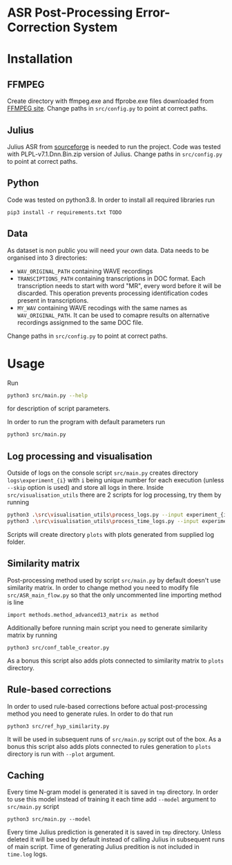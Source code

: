 # ASR Post-Processing Error-Correction System

# Installation

## FFMPEG

Create directory with ffmpeg.exe and ffprobe.exe files downloaded from 
[FFMPEG site](https://www.ffmpeg.org/download.html). Change paths in 
`src/config.py` to point at correct paths.

## Julius

Julius ASR from 
[sourceforge](https://sourceforge.net/projects/juliusmodels/files/) is 
needed to run the project. Code was tested with PLPL-v7.1.Dnn.Bin.zip 
version of Julius. Change paths in `src/config.py` to point at correct 
paths.

## Python

Code was tested on python3.8. In order to install all required 
libraries run
```
pip3 install -r requirements.txt TODO
```

## Data

As dataset is non public you will need your own data. Data needs to be 
organised into 3 directories:
- `WAV_ORIGINAL_PATH` containing WAVE recordings
- `TRANSCIPTIONS_PATH` containing transcriptions in DOC format. Each 
transcription needs to start with word "MR", every word before it will 
be discarded. This operation prevents processing identification codes 
present in transcriptions.
- `MY_WAV` containing WAVE recodings with the same names as 
`WAV_ORIGINAL_PATH`. It can be used to comapre results on alternative 
recordings assignmed to the same DOC file.

Change paths in `src/config.py` to point at correct paths.

# Usage

Run
``` sh
python3 src/main.py --help
```
for description of script parameters.

In order to run the program with default parameters run
``` sh
python3 src/main.py
```

## Log processing and visualisation

Outside of logs on the console script `src/main.py` creates directory 
`logs\experiment_{i}` with `i` being unique number for each execution 
(unless `--skip` option is used) and store all logs in there. Inside 
`src/visualisation_utils` there are 2 scripts for log processing, try 
them by running
```sh
python3 .\src\visualisation_utils\process_logs.py --input experiment_{i}
python3 .\src\visualisation_utils\process_time_logs.py --input experiment_{i}
```
Scripts will create directory `plots` with plots generated from supplied 
log folder.

## Similarity matrix

Post-processing method used by script `src/main.py` by default doesn't 
use similarity matrix. In order to change method you need to modify file 
`src/ASR_main_flow.py` so that the only uncommented line importing 
method is line
```
import methods.method_advanced13_matrix as method
```

Additionally before running main script you need to generate similarity 
matrix by running
```
python3 src/conf_table_creator.py
```
As a bonus this script also adds plots connected to similarity matrix to 
`plots` directory.

## Rule-based corrections

In order to used rule-based corrections before actual post-processing 
method you need to generate rules. In order to do that run
```
python3 src/ref_hyp_similarity.py
```
It will be used in subsequent runs of `src/main.py` script out of the 
box. As a bonus this script also adds plots connected to rules 
generation to `plots` directory is run with `--plot` argument.

## Caching

Every time N-gram model is generated it is saved in `tmp` directory. In 
order to use this model instead of training it each time add `--model` 
argument to `src/main.py` script
```
python3 src/main.py --model
```

Every time Julius prediction is generated it is saved in `tmp` 
directory. Unless deleted it will be used by default instead of calling 
Julius in subsequent runs of main script. Time of generating Julius 
predition is not included in `time.log` logs.
